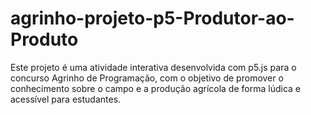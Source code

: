 # agrinho-projeto-p5-Produtor-ao-Produto
Este projeto é uma atividade interativa desenvolvida com p5.js para o concurso Agrinho de Programação, com o objetivo de promover o conhecimento sobre o campo e a produção agrícola de forma lúdica e acessível para estudantes.
